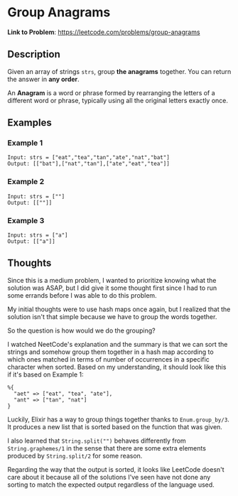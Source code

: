 # Group Anagrams

**Link to Problem**: https://leetcode.com/problems/group-anagrams

## Description

Given an array of strings `strs`, group **the anagrams** together. You can return the answer in **any order**.

An **Anagram** is a word or phrase formed by rearranging the letters of a different word or phrase, typically using all the original letters exactly once.

## Examples

### Example 1

```
Input: strs = ["eat","tea","tan","ate","nat","bat"]
Output: [["bat"],["nat","tan"],["ate","eat","tea"]]
```

### Example 2

```
Input: strs = [""]
Output: [[""]]
```

### Example 3

```
Input: strs = ["a"]
Output: [["a"]]
```

## Thoughts

Since this is a medium problem, I wanted to prioritize knowing what the solution was ASAP, but I did give it some thought first since I had
to run some errands before I was able to do this problem.

My initial thoughts were to use hash maps once again, but I realized that the solution isn't that simple because we have to group the words together.

So the question is how would we do the grouping?

I watched NeetCode's explanation and the summary is that we can sort the strings and somehow group them together in a hash map according to which
ones matched in terms of number of occurrences in a specific character when sorted. Based on my understanding, it should look like this if it's based on Example 1:

```
%{
  "aet" => ["eat", "tea", "ate"],
  "ant" => ["tan", "nat"]
}
```

Luckily, Elixir has a way to group things together thanks to `Enum.group_by/3`. It produces a new list that is sorted based on the function that was given.

I also learned that `String.split("")` behaves differently from `String.graphemes/1` in the sense that there are some extra elements produced by `String.split/2`
for some reason.

Regarding the way that the output is sorted, it looks like LeetCode doesn't care about it because all of the solutions I've seen have not done any sorting
to match the expected output regardless of the language used.

